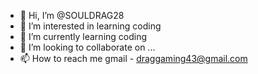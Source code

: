 - 👋 Hi, I’m @SOULDRAG28
- 👀 I’m interested in learning coding
- 🌱 I’m currently learning coding 
- 💞️ I’m looking to collaborate on ...
- 📫 How to reach me gmail - draggaming43@gmail.com

<!---
SOULDRAG28/SOULDRAG28 is a ✨ special ✨ repository because its `README.md` (this file) appears on your GitHub profile.
You can click the Preview link to take a look at your changes.
--->
